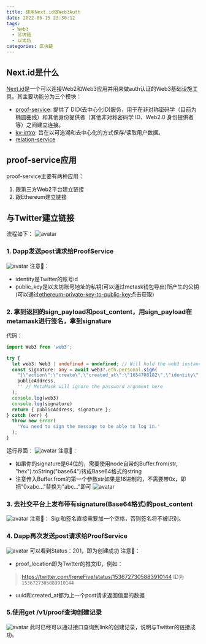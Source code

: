 ```yaml
---
title: 使用Next.id做Web3Auth
date: 2022-06-15 23:30:12
tags: 
  - Web3
  - 区块链
  - 以太坊
categories: 区块链
---
```


## Next.id是什么
[Next.id](https://docs.next.id/)是一个可以连接Web2和Web3应用并用来做auth认证的Web3基础设施工具。其主要功能分为三个模块：
 - [proof-service](https://docs.next.id/proof-service/ps-intro): 提供了 DID(去中心化ID)服务，用于在非对称密码学（目前为椭圆曲线）和其他身份提供者（其他非对称密码学 ID、Web2.0 身份提供者等）之间建立连接。
 - [kv-intro](https://docs.next.id/kv-service/kv-intro): 旨在以可追溯和去中心化的方式保存/读取用户数据。
 - [relation-service](https://docs.next.id/relation-service/intro)


## proof-service应用
proof-service主要有两种应用：
1. 跟第三方Web2平台建立链接
2. 跟Ethereum建立链接

## 与Twitter建立链接
流程如下：
![avatar](../../../../images/NextIdLinkCreationFlow.jpg)
### 1. Dapp发送post请求给ProofService
![avatar](../../../../images/NextIdPost1.jpg)
注意📢：
 - identity是Twitter的账号id
 - public_key是以太坊账号地址的私钥(可以通过metask钱包导出)所产生的公钥(可以通过[ethereum-private-key-to-public-key](https://lab.miguelmota.com/ethereum-private-key-to-public-key/example/)点击获取)

### 2. 拿到返回的sign_payload和post_content，用sign_payload在metamask进行签名，拿到signature
代码：
```typescript
import Web3 from 'web3';

try {
  let web3: Web3 | undefined = undefined; // Will hold the web3 instance
  const signature: any = await web3?.eth.personal.sign(
    "{\"action\":\"create\",\"created_at\":\"1654708182\",\"identity\":\"irenefive\",\"platform\":\"twitter\",\"prev\":null,\"uuid\":\"e123879b-fa29-4fb7-9aac-b57137f079a1\"}",
    publicAddress,
    '' // MetaMask will ignore the password argument here
  );
  console.log(web3)
  console.log(signature)
  return { publicAddress, signature };
} catch (err) {
  throw new Error(
    'You need to sign the message to be able to log in.'
  );
}
```
  运行界面：
  ![avatar](../../../../images/NextIdSignReq.jpg)
  注意📢：
   - 如果你的signature是64位的，需要使用node自带的Buffer.from(str, "hex").toString("base64")转成Base64格式的string
   - 注意传入Buffer.from的第一个参数str如果是16进制的，不需要带0x，即把"0xabc..."替换为"abc..."即可
  ![avatar](../../../../images/BufferToBase64.jpg)
 

### 3. 去社交平台上发布带有signature(Base64格式)的post_content
![avatar](../../../../images/TwitterSig.jpg)
注意📢：
Sig:和签名直接需要加一个空格，否则签名将不被识别。

### 4. Dapp再次发送post请求给ProofService
![avatar](../../../../images/NextIDPost2.jpg)
可以看到Status：201，即为创建成功
注意📢：
 - proof_location即为Twitter的推文ID，例如：
 > https://twitter.com/IreneFive/status/1536727305883910144
 ID为`1536727305883910144`
 - uuid和created_at都为上一个post请求返回值里的数据

### 5.使用get /v1/proof查询创建记录
![avatar](../../../../images/NextIdGet1.jpg)
此时已经可以通过接口查询到link的创建记录，说明与Twitter的链接成功。









